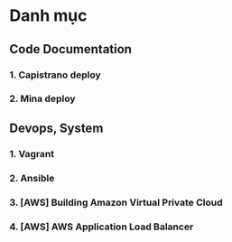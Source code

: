 # Danh mục
## Code Documentation
### 1. Capistrano deploy
### 2. Mina deploy
## Devops, System
### 1. Vagrant
### 2. Ansible
### 3. [AWS] Building Amazon Virtual Private Cloud
### 4. [AWS] AWS Application Load Balancer